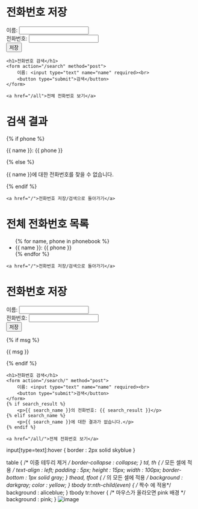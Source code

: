 <!DOCTYPE html>
<html lang="en">
<head>
    <meta charset="UTF-8">
    <title>전화번호 저장</title>
</head>
<body>
    <h1>전화번호 저장</h1>
    <form action="/save" method="get">
        이름: <input type="text" name="name" required><br>
        전화번호: <input type="text" name="phone" required><br>
        <button type="submit">저장</button>
    </form>

    <h1>전화번호 검색</h1>
    <form action="/search" method="post">
        이름: <input type="text" name="name" required><br>
        <button type="submit">검색</button>
    </form>

    <a href="/all">전체 전화번호 보기</a>
</body>
</html>


<!DOCTYPE html>
<html lang="en">
<head>
    <meta charset="UTF-8">
    <title>전화번호 검색 결과</title>
</head>
<body>
    <h1>검색 결과</h1>
    {% if phone %}
        <p>{{ name }}: {{ phone }}</p>
    {% else %}
        <p>{{ name }}에 대한 전화번호를 찾을 수 없습니다.</p>
    {% endif %}
    
    <a href="/">전화번호 저장/검색으로 돌아가기</a>
</body>
</html>


<!DOCTYPE html>
<html lang="en">
<head>
    <meta charset="UTF-8">
    <title>전체 전화번호부</title>
</head>
<body>
    <h1>전체 전화번호 목록</h1>
    <ul>
        {% for name, phone in phonebook %}
            <li>{{ name }}: {{ phone }}</li>
        {% endfor %}
    </ul>
    
    <a href="/">전화번호 저장/검색으로 돌아가기</a>
</body>
</html>

<!DOCTYPE html>
<html lang="en">
<head>
    <meta charset="UTF-8">
    <title>전화번호부</title>
</head>
<body>
    <h1>전화번호 저장</h1>
    <form action="/store/" method="get">
        이름: <input type="text" name="name" required><br>
        전화번호: <input type="text" name="tel" required><br>
        <button type="submit">저장</button>
    </form>
    {% if msg %}
        <p>{{ msg }}</p>
    {% endif %}

    <h1>전화번호 검색</h1>
    <form action="/search/" method="post">
        이름: <input type="text" name="name" required><br>
        <button type="submit">검색</button>
    </form>
    {% if search_result %}
        <p>{{ search_name }}의 전화번호: {{ search_result }}</p>
    {% elif search_name %}
        <p>{{ search_name }}에 대한 결과가 없습니다.</p>
    {% endif %}
    
    <a href="/all/">전체 전화번호 보기</a>
</body>
</html>


input[type=text]:hover {
        border : 2px solid skyblue
}

table { /* 이중 테두리 제거 */
        border-collapse : collapse;
}
td, th { /* 모든 셀에 적용 */
        text-align : left;
        padding : 5px;
        height : 15px;
        width : 100px;
        border-bottom : 1px solid gray;
}
thead, tfoot { /* <thead>의 모든 셀에 적용 */
        background : darkgray;
        color : yellow;
}
tbody tr:nth-child(even) { /* 짝수 <tr>에 적용*/
        background : aliceblue;
}
tbody tr:hover { /* 마우스가 올라오면 pink 배경 */
        background : pink;
}
![image](https://github.com/user-attachments/assets/21dcbec4-5793-422c-9063-7fb4bd8f836a)

